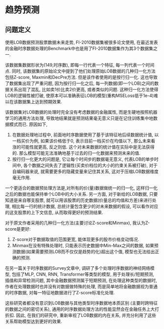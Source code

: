 # 趋势预测

## 问题定义

使用LOB数据预测股票数据未来走势, FI-2010数据集被很多论文使用, 在最近发表的金融时序数据处理的Benchmark中也是用了FI-2010数据集作为其3个数据集之一. 

该数据集数据形状为(149,时序数), 即每一行代表一个特征, 每一列代表一个时间点. 同时, 该数据集的原始论文中提到了他们处理原始LOB数据的几种归一化方法包括Z-score, Maxmin和DecPre方法. 但是该作者使用的是按行归一化. 这也导致了数据集出现了严重问题, 因为按行归一化之后, 每一列数据(即一个LOB)之间的数据关系出现了混乱, 比如卖1价比卖2价更高, 或者类似的问题. 这种归一化方法使得LOB的逻辑性被打破, 使原本可以准确表征LOB的模型(重构MSELoss低于1e-4)难以在该数据集上达到预期效果. 

该数据集对LOB数据的处理时完全没有考虑数据的金融属性, 而是生硬地按照机器学习的通用方法处理, 导致地结果就是预测结果毫无意义只是在记住训练集中地数据模式而已. 原因如下, 
1. 在数据处理地过程中, 前面地时序数据使用了基于该特征地后续数据统计值, 以一档买价为例, 如果该价格低于0, 表示目前一档买价在均值以下, 那么未来看涨的可能性就更高, 反之则低. 这个对未来数据的统计值在实际中是无法获得的. 那么模型可能无法准确地基于过去的归一化数据来预测未来的值. 
2. 按行归一化更大的问题是, 它让每个时间步的数据毫无意义, 代表LOB的单步时间中, 各个数据之间失去了逻辑性(买卖价档位的大小的约束关系被打破), 对于自编码器来说, 就需要更多的隐藏变量来记住其关系, 这对于压缩LOB数据维度毫无作用.

一个更适合的数据预处理方法是,对所有的价(量)数据做统一的归一化, 这样归一化之后的数据也能保持单个LOB中的大小关系. 另一方面, 对于新给的LOB数据, 只要知道是来自哪支股票, 就可以用该股票的历史数据(价量总的均值和方差)来进行处理, 相比每一行的统计数据, 总统计量包含更少的对未来数据的假设, 可以看作对应的这支股票的上下文信息, 从而取得更好的预测结果. 

对于原文作者采用的几种归一化方法(主要讨论Z-score和Minmax), 我认为Z-score是更好:
1. Z-score对于数据取值的范围更宽, 能体现更多的股市价格变动情况.
2. Minmax在没有特殊处理时, 只能表示历史数据中Min-Max之间的数据, 如果预测数据(如果需要预测LOB而不仅仅是趋势的化)超出这个值, 模型也无法给出正确的预测. 

在另一篇关于时序数据的Survey文章中, 调研了多个处理时序数据的神经网络模型, 包括了MLP, CNN, RNN, Transformer等类型的模型, 用于处理长/短期预测, 插值和异常检测问题, 其中金融数据预测属于短期预测, 在处理这种类型的数据时, 作者在处理数据时也并没有对数据做特殊的处理, 而是简单地将金融数据视为普通的时序数据, 对每一特征地数据进行了Z-score标准化处理. 

这些研究者都没有意识到LOB数据与其他类型时序数据地本质区别 (主要时跨特征的数据之间的密切关系), 通用的时序数据处理方法的性能显然会在金融任务上大打折扣. 因此, 在我们的研究中, 重新审视了LOB数据的内在关系, 并充分利用了这些关系帮助模型达到更好的效果.